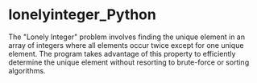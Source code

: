 # lonelyinteger_Python
The "Lonely Integer" problem involves finding the unique element in an array of integers where all elements occur twice except for one unique element. The program takes advantage of this property to efficiently determine the unique element without resorting to brute-force or sorting algorithms.
